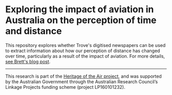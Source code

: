 # Exploring the impact of aviation in Australia on the perception of time and distance

This repository explores whether Trove's digitised newspapers can be used to extract information about how our perception of distance has changed over time, particularly as a result of the impact of aviation. For more details, [see Brett's blog post](https://heritageoftheair.org.au/blog/uncategorized/breaking-the-tyranny-of-distance/).

----

This research is part of the [Heritage of the Air project](https://heritageoftheair.org.au/), and was supported by the Australian Government through the Australian Research Council’s Linkage Projects funding scheme (project LP160101232).
